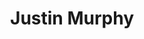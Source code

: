---
title: Justin Murphy
redirect_from:
layout: people
headshot: 
headshot_credit: 
headshot_alt: 
headshot_caption: 
Details:
  Website: 
  Facebook:
  Twitter: 
  Instagram: professormurf
  LinkedIn: Justin Murphy | justin-murphy-83999881
  IBDB: 
  IMDb: Justin Murphy | nm2410069
  Wikipedia: Justin Murphy | Justin_Murphy_(comics)
---